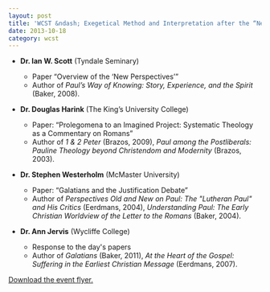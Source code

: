 ```yaml
---
layout: post
title: 'WCST &ndash; Exegetical Method and Interpretation after the “New Perspectives”'
date: 2013-10-18
category: wcst
---
```


* **Dr. Ian W. Scott** (Tyndale Seminary)
	- Paper “Overview of the ‘New Perspectives’”
	- Author of *Paul’s Way of Knowing: Story, Experience, and the Spirit* (Baker, 2008).

* **Dr. Douglas Harink** (The King’s University College)
	- Paper: “Prolegomena to an Imagined Project: Systematic Theology as a Commentary on Romans”
	- Author of *1 & 2 Peter* (Brazos, 2009), *Paul among the Postliberals: Pauline Theology beyond Christendom and Modernity* (Brazos, 2003).

* **Dr. Stephen Westerholm** (McMaster University)
	- Paper: “Galatians and the Justification Debate”
	- Author of *Perspectives Old and New on Paul: The "Lutheran Paul" and His Critics* (Eerdmans, 2004), *Understanding Paul: The Early Christian Worldview of the Letter to the Romans* (Baker, 2004).

* **Dr. Ann Jervis** (Wycliffe College)
	- Response to the day's papers
	- Author of *Galatians* (Baker, 2011), *At the Heart of the Gospel: Suffering in the Earliest Christian Message* (Eerdmans, 2007).

[Download the event flyer.](/img/wcst/WCST-2013-Fall.pdf)

